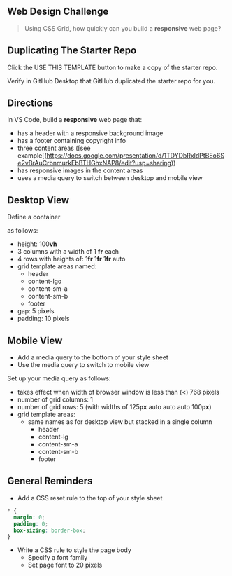 ﻿## Web Design Challenge

> Using CSS Grid, how quickly can you build a **responsive** web page?

## Duplicating The Starter Repo

Click the USE THIS TEMPLATE button to make a copy of the starter repo.

Verify in GitHub Desktop that GitHub duplicated the starter repo for you.

## Directions

In VS Code, build a **responsive** web page that:

- has a header with a responsive background image
- has a footer containing copyright info
- three content areas ([see example[(https://docs.google.com/presentation/d/1TDYDbRxldPtBEo6Se2vBrAuCrbnmurkEbBTHGhxNAP8/edit?usp=sharing))
- has responsive images in the content areas
- uses a media query to switch between desktop and mobile view

## Desktop View

Define a container <div> as follows:

- height: 100**vh**
- 3 columns with a width of 1 **fr** each
- 4 rows with heights of: 1**fr** 1**fr** 1**fr** auto
- grid template areas named:
  - header
  - content-lgo
  - content-sm-a
  - content-sm-b
  - footer
- gap: 5 pixels
- padding: 10 pixels

## Mobile View

- Add a media query to the bottom of your style sheet
- Use the media query to switch to mobile view

Set up your media query as follows:

- takes effect when width of browser window is less than (<) 768 pixels
- number of grid columns: 1
- number of grid rows: 5 (with widths of 125**px** auto auto auto 100**px**)
- grid template areas:
  - same names as for desktop view but stacked in a single column
    - header
    - content-lg
    - content-sm-a
    - content-sm-b
    - footer
 
## General Reminders

- Add a CSS reset rule to the top of your style sheet
```css
* {
  margin: 0;
  padding: 0;
  box-sizing: border-box;
}
```
- Write a CSS rule to style the page body
  - Specify a font family
  - Set page font to 20 pixels

